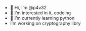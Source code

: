 - 👋 Hi, I’m @p4v32
- 👀 I’m interested in it, codeing
- 🌱 I’m currently learning python
- I’m working on cryptography libry
<!---
- 💞️ I’m looking to collaborate on ...
- 📫 How to reach me ...
--->
<!---
p4v32/p4v32 is a ✨ special ✨ repository because its `README.md` (this file) appears on your GitHub profile.
You can click the Preview link to take a look at your changes.
--->
